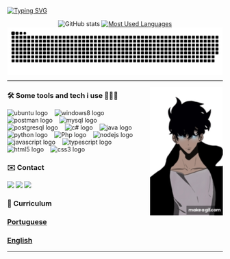 <a href="https://git.io/typing-svg"><img src="https://readme-typing-svg.demolab.com?font=Fira+Code&pause=1000&color=F7317D&center=true&random=false&width=435&lines=Welcome+my+GitHub+profile!;My+name+is+Marcos+Gon%C3%A7alves!;I+work+as+an+IT%2FData+Analyst;and+Web+dev!" alt="Typing SVG" /></a>

<div style="text-align: center;" align="center">
  <img src="https://github-readme-stats-git-masterrstaa-rickstaa.vercel.app/api?username=zArkade&hide_title=true&show_icons=true&include_all_commits=false&count_private=true&line_height=25&hide=issues&bg_color=282a36&title_color=F7317D&text_color=f8f8f2&border_radius=3&border_color=F7317D&icon_color=F7317D&theme=jolly&card_width=400" alt="GitHub stats">
<a href="https://github.com/zArkade/github-readme-stats">
    <img src="https://github-readme-stats-git-masterrstaa-rickstaa.vercel.app/api/top-langs/?username=zArkade&line_height=25&card_width=290&layout=compact&hide_title=false&count_private=true&langs_count=4&show_icons=true&title_color=F7317D&hide=html,css&bg_color=282a36&text_color=f8f8f2&border_radius=3&border_color=F7317D&count_private=true" alt="Most Used Languages">
  </a>
</div>
  
<picture align="center">
  <source media="(prefers-color-scheme: dark)" srcset="https://raw.githubusercontent.com/zArkade/zArkade/output/github-contribution-grid-snake-dark.svg">
  <source media="(prefers-color-scheme: light)" srcset="https://raw.githubusercontent.com/zArkade/zArkade/output/github-contribution-grid-snake-dark.svg">
  <img align="center" alt="github contribution grid snake animation" src="https://raw.githubusercontent.com/zArkade/zArkade/output/github-contribution-grid-snake.svg">
</picture>

---

<div align="right">
  <img align="right" alt="" height="300px" src="./src/Solo_leveling.gif">
</div>

### 🛠️ **Some tools and tech i use** 👨🏾‍💻

<div align="left">
  <img src="https://cdn.simpleicons.org/ubuntu/E95420" height="25" alt="ubuntu logo"  />
  <img width="8" />
  <img src="https://cdn.jsdelivr.net/gh/devicons/devicon/icons/windows8/windows8-original.svg" height="25" alt="windows8 logo"  />
  <img width="8" />
  <img src="https://cdn.simpleicons.org/postman/FF6C37" height="25" alt="postman logo"  />
  <img width="8" />
  <img src="https://cdn.jsdelivr.net/gh/devicons/devicon/icons/mysql/mysql-original.svg" height="25" alt="mysql logo"  />
  <img width="8" />
  <img src="https://cdn.jsdelivr.net/gh/devicons/devicon/icons/postgresql/postgresql-original.svg" height="25" alt="postgresql logo"  />
  <img width="8" />
  <img src="https://cdn.jsdelivr.net/gh/devicons/devicon@latest/icons/csharp/csharp-original.svg" height="25" alt="c# logo" />
  <img width="8" />
  <img src="https://cdn.jsdelivr.net/gh/devicons/devicon/icons/java/java-original.svg" height="25" alt="java logo"  />
  <img width="8" />
  <img src="https://cdn.jsdelivr.net/gh/devicons/devicon/icons/python/python-original.svg" height="25" alt="python logo"  />
  <img width="8" />
  <img src="https://cdn.jsdelivr.net/gh/devicons/devicon@latest/icons/php/php-original.svg" height="25" alt="Php logo"/>
  <img width="8" />
  <img src="https://cdn.jsdelivr.net/gh/devicons/devicon/icons/nodejs/nodejs-original.svg" height="25" alt="nodejs logo"  />
  <img width="8" />
  <img src="https://cdn.jsdelivr.net/gh/devicons/devicon/icons/javascript/javascript-original.svg" height="25" alt="javascript logo"  />
  <img width="8" />
  <img src="https://cdn.jsdelivr.net/gh/devicons/devicon/icons/typescript/typescript-original.svg" height="25" alt="typescript logo"  />
  <img width="8" />
  <img src="https://cdn.jsdelivr.net/gh/devicons/devicon/icons/html5/html5-original.svg" height="25" alt="html5 logo"  />
  <img width="8" />
  <img src="https://cdn.jsdelivr.net/gh/devicons/devicon/icons/css3/css3-original.svg" height="25" alt="css3 logo"  />
          
</div>

### ✉️ **Contact**

<div align="left">
<a href="https://www.instagram.com/marcosarkadevlr/" target="_blank"><img src="https://img.shields.io/badge/-Instagram-%23E4405F?style=for-the-badge&logo=instagram&logoColor=white" target="_blank"></a>
<a href="https://www.linkedin.com/in/marcosribeirogon%C3%A7alves/" target="_blank"><img src="https://img.shields.io/badge/-LinkedIn-%230077B5?style=for-the-badge&logo=linkedin&logoColor=white" target="_blank"></a>
<a href="mailto:zarkade.contato@gmail.com" target=_blank"><img src="https://img.shields.io/badge/-Gmail-d14836?style=for-the-badge&logo=Gmail&logoColor=white&link=mailto:zarkade.contato@gmail.com" target="_blank"></a>
</div> 

### 📄 Curriculum

<h3>
  <a href="./src/Marcos Gonçalves - Pt-Br.svg"> Portuguese </a>
</h3>
<h3>
 <a href="./src/Marcos Gonçalves - En.svg"> English </a>
</h3>


---

<!-- ### 🇧🇷

https://devicon.dev/

Atuando como **analista de TI/Dados**, tendo amplo conhecimento de ferramenta de analise de dados e de diversas linguagens, como:

- **Javascript/Node**;
- **HTML/CSS**;
- **Python**;
- **R**;
- **Dax**;
- **Java**;

### 💻 **Prática diária**

Pratico diariamente a analise de dados em **PowerBi**, **Python** e **R**. Para praticar, meu estudos consistem em assistir aulas em algumas plataformas de ensino, como:

- **Alura**;
- **Udemy**;
- **Coursera**;
- **Youtube**;

Como analista de TI auxilio em ambito profissional gestão de usuários, no sistema interno, acesso a ferramentas microsoft, suporte remoto/presencial.

### 👨🏾‍🎓 **Formação Acadêmica**

- **Engenharia de Computação** - Universidade São Judas Tadeu - Concluído em Jul/2024.

Estou sempre aberto a novas oportunidades, colaborações e aprendizagem.

---

### 🇺🇸

I work as an **IT/Data Analyst**, with extensive knowledge of data analysis tools and various programming languages, such as:

- **Javascript/Node**;
- **HTML/CSS**;
- **Python**;
- **R**;
- **Dax**;
- **Java**;

### 💻 **Daily Practice**

I practice data analysis daily using **PowerBi**, **Python**, and **R**. To practice, my studies consist of watching classes on several learning platforms, such as:

- **Alura**;
- **Udemy**;
- **Coursera**;
- **YouTube**;

As an IT analyst, I assist in a professional setting with user management, internal systems, access to Microsoft tools, and remote/on-site support.

### 👨🏾‍🎓 **Academic Background**

- **Computer Engineering** - São Judas Tadeu University - Completed in Jul/2024.

I am always open to new opportunities, collaborations, and learning.
 -->
